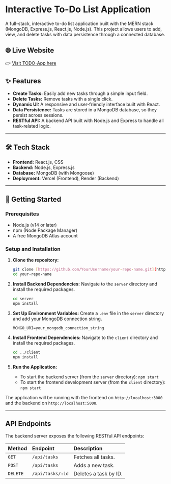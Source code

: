 # Interactive To-Do List Application

A full-stack, interactive to-do list application built with the MERN stack (MongoDB, Express.js, React.js, Node.js). This project allows users to add, view, and delete tasks with data persistence through a connected database.


## 🌐 Live Website
👉 [Visit TODO-App here](https://todo-virid-xi.vercel.app/)


## ✨ Features

* **Create Tasks:** Easily add new tasks through a simple input field.
* **Delete Tasks:** Remove tasks with a single click.
* **Dynamic UI:** A responsive and user-friendly interface built with React.
* **Data Persistence:** Tasks are stored in a MongoDB database, so they persist across sessions.
* **RESTful API:** A backend API built with Node.js and Express to handle all task-related logic.

---

## 🛠️ Tech Stack

* **Frontend:** React.js, CSS
* **Backend:** Node.js, Express.js
* **Database:** MongoDB (with Mongoose)
* **Deployment:** Vercel (Frontend), Render (Backend)



---

## 🔧 Getting Started

### Prerequisites

* Node.js (v14 or later)
* npm (Node Package Manager)
* A free MongoDB Atlas account

### Setup and Installation

1.  **Clone the repository:**
    ```bash
    git clone [https://github.com/YourUsername/your-repo-name.git](https://github.com/YourUsername/your-repo-name.git)
    cd your-repo-name
    ```

2.  **Install Backend Dependencies:**
    Navigate to the `server` directory and install the required packages.
    ```bash
    cd server
    npm install
    ```

3.  **Set Up Environment Variables:**
    Create a `.env` file in the `server` directory and add your MongoDB connection string.
    ```
    MONGO_URI=your_mongodb_connection_string
    ```

4.  **Install Frontend Dependencies:**
    Navigate to the `client` directory and install the required packages.
    ```bash
    cd ../client
    npm install
    ```

5.  **Run the Application:**
    * To start the backend server (from the `server` directory): `npm start`
    * To start the frontend development server (from the `client` directory): `npm start`

The application will be running with the frontend on `http://localhost:3000` and the backend on `http://localhost:5000`.

---

## API Endpoints

The backend server exposes the following RESTful API endpoints:

| Method | Endpoint         | Description          |
| :----- | :--------------- | :------------------- |
| `GET`  | `/api/tasks`     | Fetches all tasks.   |
| `POST` | `/api/tasks`     | Adds a new task.     |
| `DELETE`| `/api/tasks/:id` | Deletes a task by ID.|

````
